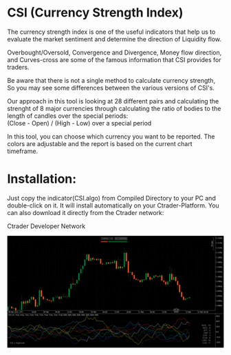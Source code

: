 # CSI (Currency Strength Index)

The currency strength index is one of the useful indicators that help us to evaluate the market sentiment and determine the direction of Liquidity flow.     

Overbought/Oversold, Convergence and Divergence, Money flow direction, and Curves-cross are some of the famous information that CSI provides for traders.  

Be aware that there is not a single method to calculate currency strength, So you may see some differences between the various versions of CSI's.    

Our approach in this tool is looking at 28 different pairs and calculating the strenght of 8 major currencies through calculating the ratio of bodies to the length of candles over the special periods:     
(Close - Open) / (High - Low) over a special period  

In this tool, you can choose which currency you want to be reported. The colors are adjustable and the report is based on the current chart timeframe.

# Installation:
Just copy the indicator(CSI.algo) from Compiled Directory to your PC and double-click on it. It will install automatically on your Ctrader-Platform. You can also download it directly from the Ctrader network:


Ctrader Developer Network    



![CSI Preview](Preview-1.png)
